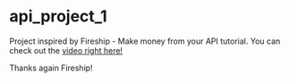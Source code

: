 # api_project_1

Project inspired by Fireship - Make money from your API tutorial.
You can check out the [video right here!](https://www.youtube.com/watch?v=MbqSMgMAzxU&list=LL&index=21&ab_channel=Fireship)

Thanks again Fireship!
